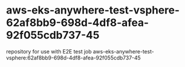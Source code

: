 # aws-eks-anywhere-test-vsphere-62af8bb9-698d-4df8-afea-92f055cdb737-45
repository for use with E2E test job aws-eks-anywhere-test-vsphere:62af8bb9-698d-4df8-afea-92f055cdb737-45
